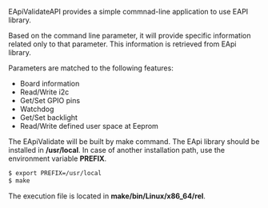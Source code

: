 EApiValidateAPI provides a simple commnad-line application to use EAPI library.

Based on the command line parameter, it will provide specific information related
only to that parameter. This information is retrieved from EApi library.

Parameters are matched to the following features:

* Board information
* Read/Write i2c
* Get/Set GPIO pins
* Watchdog
* Get/Set backlight
* Read/Write defined user space at Eeprom

The EApiValidate will be built by make command. 
The EApi library should be installed in **/usr/local**. In case of another installation
path, use the environment variable **PREFIX**.

 ~~~bash
$ export PREFIX=/usr/local
$ make
~~~

The execution file is located in  **make/bin/Linux/x86_64/rel**.


